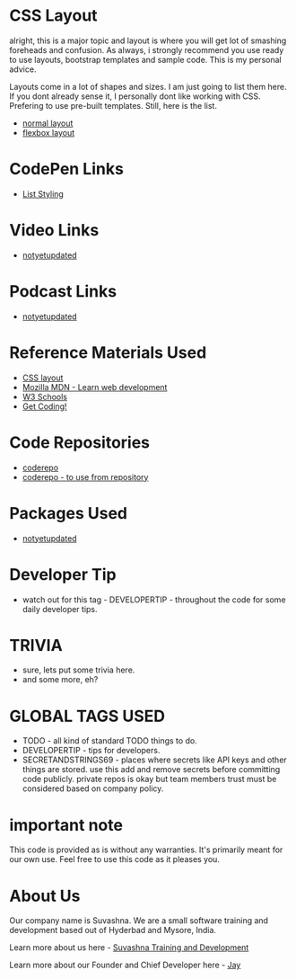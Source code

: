 # CSS Layout

alright, this is a major topic and layout is where you will get lot of smashing foreheads and confusion. As always, i strongly recommend you use ready to use layouts, bootstrap templates and sample code. This is my personal advice.

Layouts come in a lot of shapes and sizes. I am just going to list them here. If you dont already sense it, I personally dont like working with CSS. Prefering to use pre-built templates. Still, here is the list. 

* [normal layout](normallayout.md)
* [flexbox layout](Flexbox.md)

# CodePen Links

* [List Styling](https://codepen.io/jay-pancodu/pen/xxZrwdg)

# Video Links

* [notyetupdated](Link)

# Podcast Links

* [notyetupdated](Link)

# Reference Materials Used 

* [CSS layout](https://developer.mozilla.org/en-US/docs/Learn/CSS/CSS_layout)
* [Mozilla MDN - Learn web development](https://developer.mozilla.org/en-US/docs/Learn)
* [W3 Schools](https://www.w3schools.com)
* [Get Coding!](https://getcodingkids.com/missions/)

# Code Repositories

* [coderepo](https://github.com/Jay-study-nildana/Tutorials/tree/master/WebCode/foldername/)
* [coderepo - to use from repository](../WebCode/foldername/)

# Packages Used 

* [notyetupdated](Link)

# Developer Tip 

* watch out for this tag - DEVELOPERTIP - throughout the code for some daily developer tips.

# TRIVIA 

* sure, lets put some trivia here.
* and some more, eh?

# GLOBAL TAGS USED

* TODO - all kind of standard TODO things to do. 
* DEVELOPERTIP - tips for developers.
* SECRETANDSTRINGS69 - places where secrets like API keys and other things are stored. use this add and remove secrets before committing code publicly. private repos is okay but team members trust must be considered based on company policy. 

# important note 

This code is provided as is without any warranties. It's primarily meant for our own use. Feel free to use this code as it pleases you.

# About Us

Our company name is Suvashna. We are a small software training and development based out of Hyderbad and Mysore, India. 

Learn more about us here - [Suvashna Training and Development](https://suvashna.com)

Learn more about our Founder and Chief Developer here - [Jay](http://thechalakas.com)